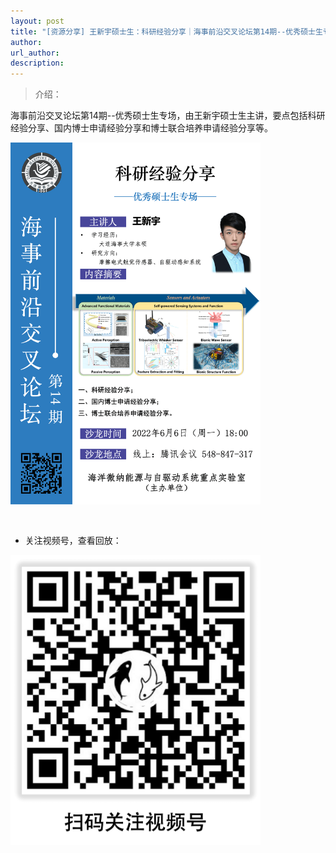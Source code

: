 ```yaml
---
layout: post
title: "[资源分享] 王新宇硕士生：科研经验分享｜海事前沿交叉论坛第14期--优秀硕士生专场"
author: 
url_author: 
description: 
---
```


> 介绍：

海事前沿交叉论坛第14期--优秀硕士生专场，由王新宇硕士生主讲，要点包括科研经验分享、国内博士申请经验分享和博士联合培养申请经验分享等。

<img src="/lab_images/blogs/sl_14.png" style="margin: 0 auto;width: 400px;margin-bottom: 30px;">

- 关注视频号，查看回放：

<img src="/videos/archive/code.png" style="margin: 0 auto;width: 400px;margin-bottom: 30px;">